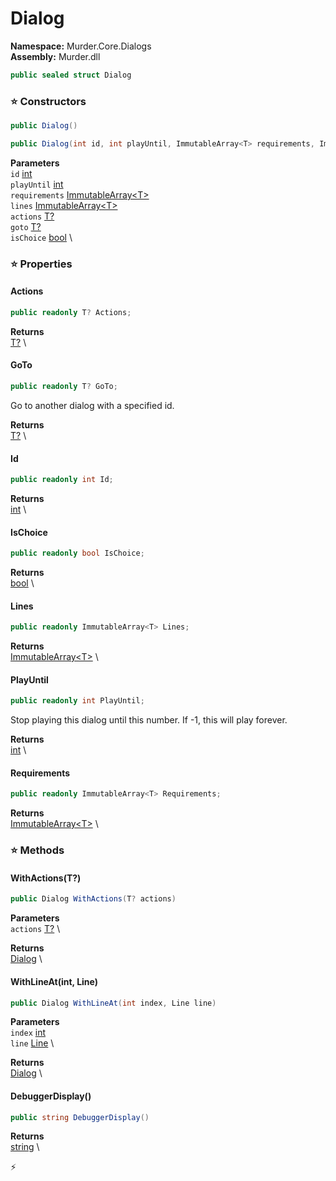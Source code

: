 # Dialog

**Namespace:** Murder.Core.Dialogs \
**Assembly:** Murder.dll

```csharp
public sealed struct Dialog
```

### ⭐ Constructors
```csharp
public Dialog()
```

```csharp
public Dialog(int id, int playUntil, ImmutableArray<T> requirements, ImmutableArray<T> lines, T? actions, T? goto, bool isChoice)
```

**Parameters** \
`id` [int](https://learn.microsoft.com/en-us/dotnet/api/System.Int32?view=net-7.0) \
`playUntil` [int](https://learn.microsoft.com/en-us/dotnet/api/System.Int32?view=net-7.0) \
`requirements` [ImmutableArray\<T\>](https://learn.microsoft.com/en-us/dotnet/api/System.Collections.Immutable.ImmutableArray-1?view=net-7.0) \
`lines` [ImmutableArray\<T\>](https://learn.microsoft.com/en-us/dotnet/api/System.Collections.Immutable.ImmutableArray-1?view=net-7.0) \
`actions` [T?](https://learn.microsoft.com/en-us/dotnet/api/System.Nullable-1?view=net-7.0) \
`goto` [T?](https://learn.microsoft.com/en-us/dotnet/api/System.Nullable-1?view=net-7.0) \
`isChoice` [bool](https://learn.microsoft.com/en-us/dotnet/api/System.Boolean?view=net-7.0) \

### ⭐ Properties
#### Actions
```csharp
public readonly T? Actions;
```

**Returns** \
[T?](https://learn.microsoft.com/en-us/dotnet/api/System.Nullable-1?view=net-7.0) \
#### GoTo
```csharp
public readonly T? GoTo;
```

Go to another dialog with a specified id.

**Returns** \
[T?](https://learn.microsoft.com/en-us/dotnet/api/System.Nullable-1?view=net-7.0) \
#### Id
```csharp
public readonly int Id;
```

**Returns** \
[int](https://learn.microsoft.com/en-us/dotnet/api/System.Int32?view=net-7.0) \
#### IsChoice
```csharp
public readonly bool IsChoice;
```

**Returns** \
[bool](https://learn.microsoft.com/en-us/dotnet/api/System.Boolean?view=net-7.0) \
#### Lines
```csharp
public readonly ImmutableArray<T> Lines;
```

**Returns** \
[ImmutableArray\<T\>](https://learn.microsoft.com/en-us/dotnet/api/System.Collections.Immutable.ImmutableArray-1?view=net-7.0) \
#### PlayUntil
```csharp
public readonly int PlayUntil;
```

Stop playing this dialog until this number.
            If -1, this will play forever.

**Returns** \
[int](https://learn.microsoft.com/en-us/dotnet/api/System.Int32?view=net-7.0) \
#### Requirements
```csharp
public readonly ImmutableArray<T> Requirements;
```

**Returns** \
[ImmutableArray\<T\>](https://learn.microsoft.com/en-us/dotnet/api/System.Collections.Immutable.ImmutableArray-1?view=net-7.0) \
### ⭐ Methods
#### WithActions(T?)
```csharp
public Dialog WithActions(T? actions)
```

**Parameters** \
`actions` [T?](https://learn.microsoft.com/en-us/dotnet/api/System.Nullable-1?view=net-7.0) \

**Returns** \
[Dialog](../..//Murder/Core/Dialogs/Dialog.html) \

#### WithLineAt(int, Line)
```csharp
public Dialog WithLineAt(int index, Line line)
```

**Parameters** \
`index` [int](https://learn.microsoft.com/en-us/dotnet/api/System.Int32?view=net-7.0) \
`line` [Line](../..//Murder/Core/Dialogs/Line.html) \

**Returns** \
[Dialog](../..//Murder/Core/Dialogs/Dialog.html) \

#### DebuggerDisplay()
```csharp
public string DebuggerDisplay()
```

**Returns** \
[string](https://learn.microsoft.com/en-us/dotnet/api/System.String?view=net-7.0) \



⚡